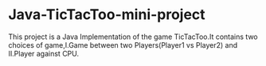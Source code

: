 # Java-TicTacToo-mini-project
This project is a Java Implementation of the game TicTacToo.It contains two choices of game,I.Game between two Players(Player1 vs Player2) and II.Player against CPU.
